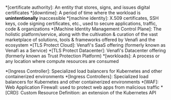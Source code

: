 <!-- Keep as succinct as possible. Avoid complete sentences. These render as tooltips.-->

*[certificate authority]: An entity that stores, signs, and issues digital certificates
*[downtime]: A period of time where the workload is **unintentionally** inaccessible
*[machine identity]: X.509 certificates, SSH keys, code signing certificates, etc., used to secure applications, traffic, code & organizations
*[Machine Identity Management Control Plane]: The holistic platform/service, along with the cultivation & curation of the vast marketplace of solutions, tools & frameworks offered by Venafi and the ecosystem
*[TLS Protect Cloud]: Venafi's SaaS offering (formerly known as Venafi as a Service)
*[TLS Protect Datacenter]: Venafi's Datacenter offering (formerly known as Trust Protection Platform)
*[workloads]: A process or any location where compute resources are consumed
<!-- *[Ingress]: An API object that manages external access to the services in a cluster, typically HTTP -->
*[Ingress Controller]: Specialized load balancers for Kubernetes and other containerized environments
*[Ingress Controllers]: Specialized load balancers for Kubernetes and other containerized environments
*[WAF]: Web Application Firewall: used to protect web apps from malicious traffic
*[CRD]: Custom Resource Definition: an extension of the Kubernetes API
